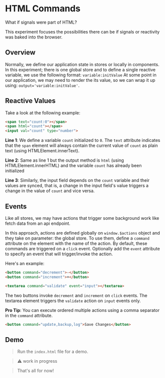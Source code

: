 # HTML Commands

What if signals were part of HTML?

This experiment focuses the possibilities there can be if signals or reactivity was baked into the browser.

## Overview

Normally, we define our application state in stores or locally in components.
In this experiment; there is one global store and to define a single reactive variable, we use the following format: `variable:initValue`
At some point in our application, we may need to render the its value, so we can wrap it up using: `output='variable:initValue'`.

## Reactive Values

Take a look at the following example:
```html
<span text="count:0"></span>
<span html="count"></span>
<input val="count" type="number">
```

**Line 1**: We define a variable `count` initialized to `0`. 
The `text` attribute indicates that the `span` element will always contain the current value of `count` as plain text (using HTMLElement.innerText).

**Line 2**: Same as line 1 but the output method is `html` (using HTMLElement.innerHTML) and the variable `count` has already been initialized

**Line 3**: Similarly, the input field depends on the `count` variable and their values are synced, that is, a change in the input field's value triggers a change in the value of `count` and vice versa. 

## Events

Like all stores, we may have actions that trigger some background work like fetch data from an api endpoint.

In this approach, actions are defined globally on `window.$actions` object and they take on parameter: the global store.
To use them, define a `command` attribute on the element with the name of the action.
By default, these commands are triggered on a `click` event.
Optionally add the `event` attribute to specify an event that will trigger/invoke the action.

Here's an example:
```html
<button command="decrement">-</button>
<button command="increment">+</button>

<textarea command="validate" event="input"></textarea>
```

The two buttons invoke `decrement` and `increment` on `click` events.
The textarea element triggers the `validate` action on `input` events only.

**Pro Tip**: You can execute ordered multiple actions using a comma separator in the `command` attribute.
```html
<button command="update,backup,log">Save Changes</button>
```

## Demo

>Run the `index.html` file for a demo.

>:warning: work in progress

>That's all for now!
